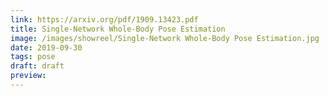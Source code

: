 ```yaml
---
link: https://arxiv.org/pdf/1909.13423.pdf
title: Single-Network Whole-Body Pose Estimation
image: /images/showreel/Single-Network Whole-Body Pose Estimation.jpg
date: 2019-09-30
tags: pose
draft: draft
preview:
---
```



